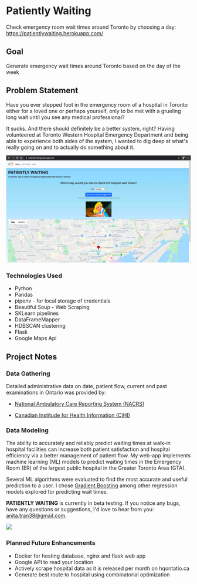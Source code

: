 # Patiently Waiting

Check emergency room wait times around Toronto by choosing a day: https://patientlywaiting.herokuapp.com/

## **Goal**

Generate emergency wait times around Toronto based on the day of the week


## Problem Statement

Have you ever stepped foot in the emergency room of a hospital in Toronto either for a loved one or perhaps yourself, only to be met with a grueling long wait until you see any medical professional?

It sucks. And there should definitely be a better system, right? Having volunteered at Toronto Western Hospital Emergency Department and being able to experience both sides of the system, I wanted to dig deep at what's really going on and to actually do something about it.

<img src="https://github.com/anitatea/patiently_waiting/blob/master/static/img/ss.png?raw=true">


### Technologies Used

- Python
- Pandas
- pipenv - for local storage of credentials
- Beautiful Soup - Web Scraping
- SKLearn pipelines
- DataFrameMapper
- HDBSCAN clustering
- Flask
- Google Maps Api
<!-- - Altair -- plotting
- Folium -- plotting -->

## Project Notes

### Data Gathering ###
Detailed administrative data on date, patient flow, current and past examinations in Ontario was provided by:
* [National Ambulatory Care Reporting System (NACRS)](https://www.cihi.ca/en/national-ambulatory-care-reporting-system-metadata)

* [Canadian Institude for Health Information (CIHI)](https://www.cihi.ca/en/access-data-and-report)


### Data Modeling ###
The ability to accurately and reliably predict waiting times at walk-in hospital facilities can increase both patient satisfaction and hospital efficiency via a better management of patient flow. My web-app implements machine learning (ML) models to predict waiting times in the Emergency Room (ER) of the largest public hospital in the Greater Toronto Area (GTA).

 Several ML algorithms were evaluated to find the most accurate and useful prediction to a user. I chose [Gradient Boosting](https://medium.com/mlreview/gradient-boosting-from-scratch-1e317ae4587d) among other regression models explored for predicting wait times.


**PATIENTLY WAITING** is currently in beta testing. If you notice any bugs, have any questions or suggestions, I'd love to hear from you: [anita.tran38@gmail.com](anita.tran38@gmail.com?subject=Feedback_on_PatientlyWaiting).


<img src="https://media.makeameme.org/created/me-patiently-waiting-399b1150e6.jpg" width=300>


### Planned Future Enhancements ###

* Docker for hosting database, nginx and flask web app
* Google API to read your location
* Actively scrape hospital data as it is released per month on hqontatio.ca
* Generate best route to hospital using combinatorial optimization
